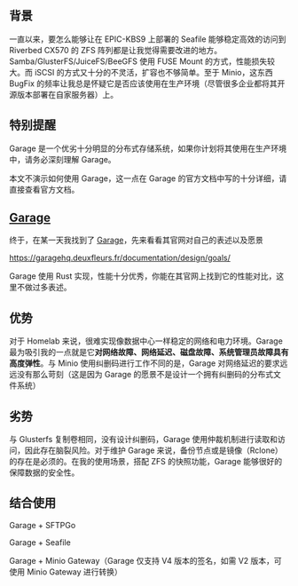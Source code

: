 ## 背景

一直以来，要怎么能够让在 EPIC-KBS9 上部署的 Seafile 能够稳定高效的访问到 Riverbed CX570 的 ZFS 阵列都是让我觉得需要改进的地方。Samba/GlusterFS/JuiceFS/BeeGFS 使用 FUSE Mount 的方式，性能损失较大。而 iSCSI 的方式又十分的不灵活，扩容也不够简单。至于 Minio，这东西 BugFix 的频率让我总是怀疑它是否应该使用在生产环境（尽管很多企业都将其开源版本部署在自家服务器）上。

## 特别提醒

Garage 是一个优劣十分明显的分布式存储系统，如果你计划将其使用在生产环境中，请务必深刻理解 Garage。

本文不演示如何使用 Garage，这一点在 Garage 的官方文档中写的十分详细，请直接查看官方文档。

## [Garage](https://garagehq.deuxfleurs.fr/)

终于，在某一天我找到了 [Garage](https://garagehq.deuxfleurs.fr/)，先来看看其官网对自己的表述以及愿景

https://garagehq.deuxfleurs.fr/documentation/design/goals/

Garage 使用 Rust 实现，性能十分优秀，你能在其官网上找到它的性能对比，这里不做过多表述。

## 优势

对于 Homelab 来说，很难实现像数据中心一样稳定的网络和电力环境。Garage 最为吸引我的一点就是它**对网络故障、网络延迟、磁盘故障、系统管理员故障具有高度弹性**。与 Minio 使用纠删码进行工作不同的是，Garage 对网络延迟的要求远远没有那么苛刻（这是因为 Garage 的愿景不是设计一个拥有纠删码的分布式文件系统）

## 劣势

与 Glusterfs 复制卷相同，没有设计纠删码，Garage 使用仲裁机制进行读取和访问，因此存在脑裂风险。对于维护 Garage 来说，备份节点或是镜像（Rclone）的存在是必须的。在我的使用场景，搭配 ZFS 的快照功能，Garage 能够很好的保障数据的安全性。

## 结合使用

Garage + SFTPGo

Garage + Seafile

Garage + Minio Gateway（Garage 仅支持 V4 版本的签名，如需 V2 版本，可使用 Minio Gateway 进行转换）

<!-- ##{"timestamp":1667836800}## -->